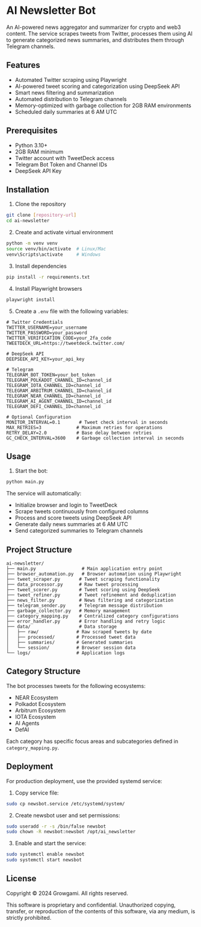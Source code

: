 # AI Newsletter Bot

An AI-powered news aggregator and summarizer for crypto and web3 content. The service scrapes tweets from Twitter, processes them using AI to generate categorized news summaries, and distributes them through Telegram channels.

## Features

- Automated Twitter scraping using Playwright
- AI-powered tweet scoring and categorization using DeepSeek API
- Smart news filtering and summarization
- Automated distribution to Telegram channels
- Memory-optimized with garbage collection for 2GB RAM environments
- Scheduled daily summaries at 6 AM UTC

## Prerequisites

- Python 3.10+
- 2GB RAM minimum
- Twitter account with TweetDeck access
- Telegram Bot Token and Channel IDs
- DeepSeek API Key

## Installation

1. Clone the repository
```bash
git clone [repository-url]
cd ai-newsletter
```

2. Create and activate virtual environment
```bash
python -m venv venv
source venv/bin/activate  # Linux/Mac
venv\Scripts\activate     # Windows
```

3. Install dependencies
```bash
pip install -r requirements.txt
```

4. Install Playwright browsers
```bash
playwright install
```

5. Create a `.env` file with the following variables:
```env
# Twitter Credentials
TWITTER_USERNAME=your_username
TWITTER_PASSWORD=your_password
TWITTER_VERIFICATION_CODE=your_2fa_code
TWEETDECK_URL=https://tweetdeck.twitter.com/

# DeepSeek API
DEEPSEEK_API_KEY=your_api_key

# Telegram
TELEGRAM_BOT_TOKEN=your_bot_token
TELEGRAM_POLKADOT_CHANNEL_ID=channel_id
TELEGRAM_IOTA_CHANNEL_ID=channel_id
TELEGRAM_ARBITRUM_CHANNEL_ID=channel_id
TELEGRAM_NEAR_CHANNEL_ID=channel_id
TELEGRAM_AI_AGENT_CHANNEL_ID=channel_id
TELEGRAM_DEFI_CHANNEL_ID=channel_id

# Optional Configuration
MONITOR_INTERVAL=0.1       # Tweet check interval in seconds
MAX_RETRIES=3             # Maximum retries for operations
RETRY_DELAY=2.0           # Base delay between retries
GC_CHECK_INTERVAL=3600    # Garbage collection interval in seconds
```

## Usage

1. Start the bot:
```bash
python main.py
```

The service will automatically:
- Initialize browser and login to TweetDeck
- Scrape tweets continuously from configured columns
- Process and score tweets using DeepSeek API
- Generate daily news summaries at 6 AM UTC
- Send categorized summaries to Telegram channels

## Project Structure

```
ai-newsletter/
├── main.py                 # Main application entry point
├── browser_automation.py   # Browser automation using Playwright
├── tweet_scraper.py       # Tweet scraping functionality
├── data_processor.py      # Raw tweet processing
├── tweet_scorer.py        # Tweet scoring using DeepSeek
├── tweet_refiner.py       # Tweet refinement and deduplication
├── news_filter.py         # News filtering and categorization
├── telegram_sender.py     # Telegram message distribution
├── garbage_collector.py   # Memory management
├── category_mapping.py    # Centralized category configurations
├── error_handler.py       # Error handling and retry logic
├── data/                  # Data storage
│   ├── raw/              # Raw scraped tweets by date
│   ├── processed/        # Processed tweet data
│   ├── summaries/        # Generated summaries
│   └── session/          # Browser session data
└── logs/                 # Application logs
```

## Category Structure

The bot processes tweets for the following ecosystems:
- NEAR Ecosystem
- Polkadot Ecosystem
- Arbitrum Ecosystem
- IOTA Ecosystem
- AI Agents
- DefAI

Each category has specific focus areas and subcategories defined in `category_mapping.py`.

## Deployment

For production deployment, use the provided systemd service:

1. Copy service file:
```bash
sudo cp newsbot.service /etc/systemd/system/
```

2. Create newsbot user and set permissions:
```bash
sudo useradd -r -s /bin/false newsbot
sudo chown -R newsbot:newsbot /opt/ai_newsletter
```

3. Enable and start the service:
```bash
sudo systemctl enable newsbot
sudo systemctl start newsbot
```

## License

Copyright © 2024 Growgami. All rights reserved.

This software is proprietary and confidential. Unauthorized copying, transfer, or reproduction of the contents of this software, via any medium, is strictly prohibited. 